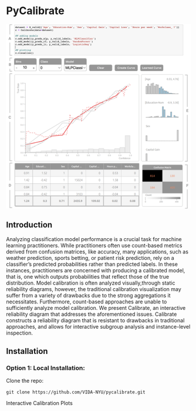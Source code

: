 # PyCalibrate

![System screen](https://github.com/VIDA-NYU/pycalibrate/blob/main/images/teaser.png?raw=true)


## Introduction

Analyzing classification model performance is a crucial task for machine learning practitioners. While practitioners often use count-based metrics derived from confusion matrices, like accuracy, many applications, such as weather prediction, sports betting, or patient risk prediction, rely on a classifier’s predicted probabilities rather than predicted labels. In these instances, practitioners are concerned with producing a calibrated model, that is, one which outputs probabilities that reflect those of the true distribution. Model calibration is often analyzed visually,through static reliability diagrams, however, the traditional calibration visualization may suffer from a variety of drawbacks due to the strong aggregations it necessitates. Furthermore, count-based approaches are unable to sufficiently analyze model calibration. We present Calibrate, an interactive reliability diagram that addresses the aforementioned issues. Calibrate constructs a reliability diagram that is resistant to drawbacks in traditional approaches, and allows for interactive subgroup analysis and instance-level inspection.

## Installation

### Option 1: Local Installation:

Clone the repo:
~~~~
git clone https://github.com/VIDA-NYU/pycalibrate.git
~~~~




Interactive Calibration Plots
